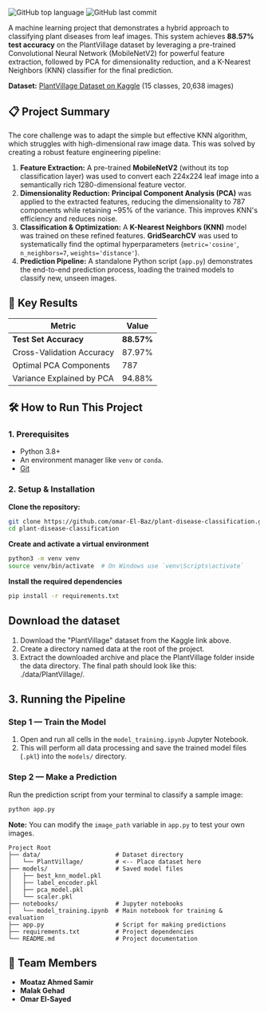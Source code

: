 ![GitHub top language](https://img.shields.io/github/languages/top/omar-El-Baz/plant-disease-classification?style=flat-square)
![GitHub last commit](https://img.shields.io/github/last-commit/omar-El-Baz/plant-disease-classification?style=flat-square)

A machine learning project that demonstrates a hybrid approach to classifying plant diseases from leaf images. This system achieves **88.57% test accuracy** on the PlantVillage dataset by leveraging a pre-trained Convolutional Neural Network (MobileNetV2) for powerful feature extraction, followed by PCA for dimensionality reduction, and a K-Nearest Neighbors (KNN) classifier for the final prediction.

**Dataset:** [PlantVillage Dataset on Kaggle](https://www.kaggle.com/datasets/emmarex/plantdisease) (15 classes, 20,638 images)

## 📋 Project Summary

The core challenge was to adapt the simple but effective KNN algorithm, which struggles with high-dimensional raw image data. This was solved by creating a robust feature engineering pipeline:

1.  **Feature Extraction:** A pre-trained **MobileNetV2** (without its top classification layer) was used to convert each 224x224 leaf image into a semantically rich 1280-dimensional feature vector.
2.  **Dimensionality Reduction:** **Principal Component Analysis (PCA)** was applied to the extracted features, reducing the dimensionality to 787 components while retaining ~95% of the variance. This improves KNN's efficiency and reduces noise.
3.  **Classification & Optimization:** A **K-Nearest Neighbors (KNN)** model was trained on these refined features. **GridSearchCV** was used to systematically find the optimal hyperparameters (`metric='cosine'`, `n_neighbors=7`, `weights='distance'`).
4.  **Prediction Pipeline:** A standalone Python script (`app.py`) demonstrates the end-to-end prediction process, loading the trained models to classify new, unseen images.

## 🚀 Key Results

| Metric                      | Value         |
| --------------------------- | ------------- |
| **Test Set Accuracy**       | **88.57%**    |
| Cross-Validation Accuracy   | 87.97%        |
| Optimal PCA Components      | 787           |
| Variance Explained by PCA   | 94.88%        |

## 🛠️ How to Run This Project

### 1. Prerequisites

- Python 3.8+
- An environment manager like `venv` or `conda`.
- [Git](https://git-scm.com/)

### 2. Setup & Installation

**Clone the repository:**
```bash
git clone https://github.com/omar-El-Baz/plant-disease-classification.git
cd plant-disease-classification
```

**Create and activate a virtual environment**
```bash
python3 -m venv venv
source venv/bin/activate  # On Windows use `venv\Scripts\activate`
```
**Install the required dependencies**
```bash
pip install -r requirements.txt
```

## Download the dataset
1. Download the "PlantVillage" dataset from the Kaggle link above.
2. Create a directory named data at the root of the project.
3. Extract the downloaded archive and place the PlantVillage folder inside the data directory. The final path should look like this: ./data/PlantVillage/.

## 3. Running the Pipeline

### Step 1 — Train the Model
1. Open and run all cells in the `model_training.ipynb` Jupyter Notebook.
2. This will perform all data processing and save the trained model files (`.pkl`) into the `models/` directory.

### Step 2 — Make a Prediction
Run the prediction script from your terminal to classify a sample image:
```bash
python app.py
```
**Note:** You can modify the `image_path` variable in `app.py` to test your own images.

```text
Project Root
├── data/                     # Dataset directory
│   └── PlantVillage/         # <-- Place dataset here
├── models/                   # Saved model files
│   ├── best_knn_model.pkl
│   ├── label_encoder.pkl
│   ├── pca_model.pkl
│   └── scaler.pkl
├── notebooks/                # Jupyter notebooks
│   └── model_training.ipynb  # Main notebook for training & evaluation
├── app.py                    # Script for making predictions
├── requirements.txt          # Project dependencies
└── README.md                 # Project documentation
```

## 👥 Team Members
- **Moataz Ahmed Samir**
- **Malak Gehad**
- **Omar El-Sayed**
